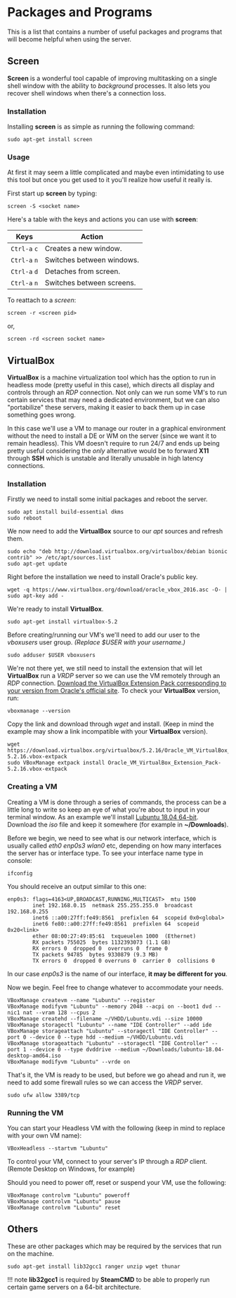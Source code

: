 # Packages and Programs

This is a list that contains a number of useful packages and programs that will become helpful when using the server.

## Screen

**Screen** is a wonderful tool capable of improving multitasking on a single shell window with the ability to *background* processes. It also lets you recover shell windows when there's a connection loss.

### Installation

Installing **screen** is as simple as running the following command:

``` text
sudo apt-get install screen
```

### Usage

At first it may seem a little complicated and maybe even intimidating to use this tool but once you get used to it you'll realize how useful it really is.

First start up **screen** by typing:

``` text
screen -S <socket name>
```

Here's a table with the keys and actions you can use with **screen**:

| Keys         | Action                    |
|--------------|---------------------------|
| `Ctrl-a` `c` | Creates a new window.     |
| `Ctrl-a` `n` | Switches between windows. |
| `Ctrl-a` `d` | Detaches from screen.     |
| `Ctrl-a` `n` | Switches between screens. |

To reattach to a *screen*:

``` text
screen -r <screen pid>
```

or,

``` text
screen -rd <screen socket name>
```

## VirtualBox

**VirtualBox** is a machine virtualization tool which has the option to run in headless mode (pretty useful in this case), which directs all display and controls through an *RDP* connection. Not only can we run some VM's to run certain services that may need a dedicated environment, but we can also "portabilize" these servers, making it easier to back them up in case something goes wrong.

In this case we'll use a VM to manage our router in a graphical environment without the need to install a DE or WM on the server (since we want it to remain headless). This VM doesn't require to run 24/7 and ends up being pretty useful considering the *only* alternative would be to forward **X11** through **SSH** which is unstable and literally unusable in high latency connections.

### Installation

Firstly we need to install some initial packages and reboot the server.

``` text
sudo apt install build-essential dkms
sudo reboot
```

We now need to add the **VirtualBox** source to our *apt* sources and refresh them.

``` text
sudo echo "deb http://download.virtualbox.org/virtualbox/debian bionic contrib" >> /etc/apt/sources.list
sudo apt-get update
```

Right before the installation we need to install Oracle's public key.

``` text
wget -q https://www.virtualbox.org/download/oracle_vbox_2016.asc -O- | sudo apt-key add -
```

We're ready to install **VirtualBox**.

``` text
sudo apt-get install virtualbox-5.2
```

Before creating/running our VM's we'll need to add our user to the *vboxusers* user group. *(Replace $USER with your username.)*

``` text
sudo adduser $USER vboxusers
```

We're not there yet, we still need to install the extension that will let **VirtualBox** run a *VRDP* server so we can use the VM remotely through an *RDP* connection. [Download the VirtualBox Extension Pack corresponding to your version from Oracle's official site](https://download.virtualbox.org/virtualbox/). To check your **VirtualBox** version, run:

``` text
vboxmanage --version
```

Copy the link and download through *wget* and install. (Keep in mind the example may show a link incompatible with your **VirtualBox** version).

``` text
wget https://download.virtualbox.org/virtualbox/5.2.16/Oracle_VM_VirtualBox_Extension_Pack-5.2.16.vbox-extpack
sudo VBoxManage extpack install Oracle_VM_VirtualBox_Extension_Pack-5.2.16.vbox-extpack
```

### Creating a VM

Creating a VM is done through a series of commands, the process can be a little long to write so keep an eye of what you're about to input in your terminal window. As an example we'll install [Lubuntu 18.04 64-bit](https://lubuntu.net/downloads/). Download the *iso* file and keep it somewhere (for example in **~/Downloads**).

Before we begin, we need to see what is our network interface, which is usually called *eth0 enp0s3 wlan0* etc, depending on how many interfaces the server has or interface type. To see your interface name type in console:

``` text
ifconfig
```

You should receive an output similar to this one:

``` text
enp0s3: flags=4163<UP,BROADCAST,RUNNING,MULTICAST>  mtu 1500
        inet 192.168.0.15  netmask 255.255.255.0  broadcast 192.168.0.255
        inet6 ::a00:27ff:fe49:8561  prefixlen 64  scopeid 0x0<global>
        inet6 fe80::a00:27ff:fe49:8561  prefixlen 64  scopeid 0x20<link>
        ether 08:00:27:49:85:61  txqueuelen 1000  (Ethernet)
        RX packets 755025  bytes 1132393073 (1.1 GB)
        RX errors 0  dropped 0  overruns 0  frame 0
        TX packets 94785  bytes 9330879 (9.3 MB)
        TX errors 0  dropped 0 overruns 0  carrier 0  collisions 0
```

In our case *enp0s3* is the name of our interface, **it may be different for you**.

Now we begin. Feel free to change whatever to accommodate your needs.

``` text
VBoxManage createvm --name "Lubuntu" --register
VBoxManage modifyvm "Lubuntu" --memory 2048 --acpi on --boot1 dvd --nic1 nat --vram 128 --cpus 2
VBoxManage createhd --filename ~/VHDD/Lubuntu.vdi --size 10000
VBoxManage storagectl "Lubuntu" --name "IDE Controller" --add ide
VBoxManage storageattach "Lubuntu" --storagectl "IDE Controller" --port 0 --device 0 --type hdd --medium ~/VHDD/Lubuntu.vdi
VBoxManage storageattach "Lubuntu" --storagectl "IDE Controller" --port 1 --device 0 --type dvddrive --medium ~/Downloads/lubuntu-18.04-desktop-amd64.iso
VBoxManage modifyvm "Lubuntu" --vrde on
```

That's it, the VM is ready to be used, but before we go ahead and run it, we need to add some firewall rules so we can access the *VRDP* server.

``` text
sudo ufw allow 3389/tcp
```

### Running the VM

You can start your Headless VM with the following (keep in mind to replace with your own VM name):

``` text
VBoxHeadless --startvm "Lubuntu"
```

To control your VM, connect to your server's IP through a *RDP* client. (Remote Desktop on Windows, for example)

Should you need to power off, reset or suspend your VM, use the following:

``` text
VBoxManage controlvm "Lubuntu" poweroff
VBoxManage controlvm "Lubuntu" pause
VBoxManage controlvm "Lubuntu" reset
```

## Others

These are other packages which may be required by the services that run on the machine.

``` text
sudo apt-get install lib32gcc1 ranger unzip wget thunar
```

!!! note
     **lib32gcc1** is required by **SteamCMD** to be able to properly run certain game servers on a 64-bit architecture.
